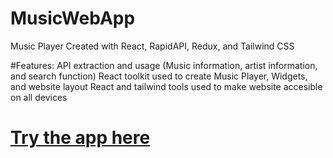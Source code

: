 # MusicWebApp

Music Player Created with React, RapidAPI, Redux, and Tailwind CSS

#Features:
API extraction and usage (Music information, artist information, and search function)
React toolkit used to create Music Player, Widgets, and website layout
React and tailwind tools used to make website accesible on all devices

# [Try the app here](https://elyghthao.github.io/MusicWebApp/)
